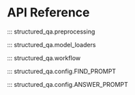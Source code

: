 # API Reference

::: structured_qa.preprocessing

::: structured_qa.model_loaders

::: structured_qa.workflow

::: structured_qa.config.FIND_PROMPT

::: structured_qa.config.ANSWER_PROMPT
